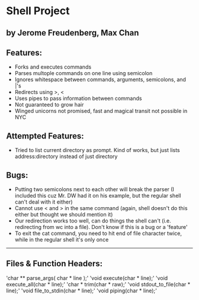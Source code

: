 # Shell Project
## by Jerome Freudenberg, Max Chan

## Features:

* Forks and executes commands
* Parses multople commands on one line using semicolon
* Ignores whitespace between commands, arguments, semicolons, and |'s
* Redirects using >, <
* Uses pipes to pass information between commands
* Not guaranteed to grow hair
* Winged unicorns not promised, fast and magical transit not possible in NYC

## Attempted Features:

* Tried to list current directory as prompt.  Kind of works, but just lists address:directory instead of just directory

## Bugs:

* Putting two semicolons next to each other will break the parser (I included this cuz Mr. DW had it on his example, but the regular shell can't deal with it either)
* Cannot use < and > in the same command (again, shell doesn't do this either but thought we should mention it)
* Our redirection works too well, can do things the shell can't (i.e. redirecting from wc into a file).  Don't know if this is a bug or a 'feature'
* To exit the cat command, you need to hit end of file character twice, while in the regular shell it's only once

***

## Files & Function Headers:

'char ** parse_args( char * line );'
'void execute(char * line);'
'void execute_all(char * line);'
'char * trim(char * raw);'
'void stdout_to_file(char * line);'
'void file_to_stdin(char * line);'
'void piping(char * line);'
